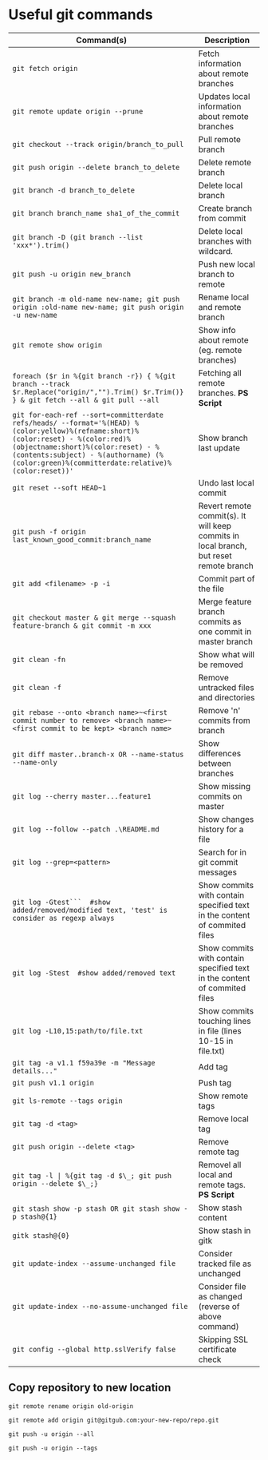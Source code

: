 # Useful git commands #


|       Command(s)      |       Description       |
|-----------------------|-------------------------|
|`git fetch origin`|Fetch information about remote branches|
|`git remote update origin --prune`|Updates local information about remote branches|
|`git checkout --track origin/branch_to_pull`|Pull remote branch|
|`git push origin --delete branch_to_delete`|Delete remote branch|
|`git branch -d branch_to_delete`|Delete local branch|
|`git branch branch_name sha1_of_the_commit`|Create branch from commit|
|`git branch -D (git branch --list 'xxx*').trim()` | Delete local branches with wildcard.|
|`git push -u origin new_branch`|Push new local branch to remote|
|`git branch -m old-name new-name; git push origin :old-name new-name; git push origin -u new-name`|Rename local and remote branch|
|`git remote show origin`|Show info about remote (eg. remote branches)|
|`foreach ($r in %{git branch -r}) { %{git branch --track $r.Replace("origin/","").Trim() $r.Trim()} } & git fetch --all & git pull --all`|Fetching all remote branches. **PS Script**|
|`git for-each-ref --sort=committerdate refs/heads/ --format='%(HEAD) %(color:yellow)%(refname:short)%(color:reset) - %(color:red)%(objectname:short)%(color:reset) - %(contents:subject) - %(authorname) (%(color:green)%(committerdate:relative)%(color:reset))'`|Show branch last update|
|`git reset --soft HEAD~1`|Undo last local commit|
|`git push -f origin last_known_good_commit:branch_name`|Revert remote commit(s). It will keep commits in local branch, but reset remote branch|
|`git add <filename> -p -i`|Commit part of the file|
|`git checkout master & git merge --squash feature-branch & git commit -m xxx`|Merge feature branch commits as one commit in master branch|
|`git clean -fn`|Show what will be removed|
|`git clean -f`|Remove untracked files and directories|
|`git rebase --onto <branch name>~<first commit number to remove> <branch name>~<first commit to be kept> <branch name>`|Remove 'n' commits from branch|
|`git diff master..branch-x OR --name-status --name-only`|Show differences between branches|
|`git log --cherry master...feature1`|Show missing commits on master|
|`git log --follow --patch .\README.md`|Show changes history for a file|
|`git log --grep=<pattern>`|Search for <pattern> in git commit messages|
|`git log -Gtest```  #show added/removed/modified text, 'test' is consider as regexp always`|Show commits with contain specified text in the content of commited files|
|`git log -Stest  #show added/removed text`|Show commits with contain specified text in the content of commited files|
|`git log -L10,15:path/to/file.txt`|Show commits touching lines in file (lines 10-15 in file.txt)|
|`git tag -a v1.1 f59a39e -m "Message details..."`|Add tag|
|`git push v1.1 origin`|Push tag|
|`git ls-remote --tags origin`|Show remote tags|
|`git tag -d <tag>`|Remove local tag|
|`git push origin --delete <tag>`|Remove remote tag|
|`git tag -l \| %{git tag -d $\_; git push origin --delete $\_;}`|Removel all local and remote tags. **PS Script**|
|`git stash show -p stash OR git stash show -p stash@{1}`|Show stash content|
|`gitk stash@{0}`|Show stash in gitk|
|`git update-index --assume-unchanged file`|Consider tracked file as unchanged|
|`git update-index --no-assume-unchanged file`|Consider file as changed (reverse of above command)|
|`git config --global http.sslVerify false`|Skipping SSL certificate check|

## Copy repository to new location ##

```
git remote rename origin old-origin

git remote add origin git@gitgub.com:your-new-repo/repo.git

git push -u origin --all

git push -u origin --tags
```
